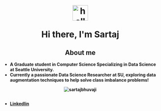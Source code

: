 <h1 align="center">
<img src="https://media.giphy.com/media/KzJkzjggfGN5Py6nkT/giphy.gif" alt="hello" width="50">
<br>

<b>Hi there, I'm Sartaj </h1>

  <!--
  <div align="center">
<p align="left"> <img src="https://komarev.com/ghpvc/?username=sartajbhuvaji&label=Profile%20views&color=0e75b6&style=flat" alt="sartajbhuvaji" /> </p>
<a href="https://juliaundeutsch.com/"><img src="https://img.shields.io/badge/LINKTREE-CC6699?style=for-the-badge&logoColor=white" alt="Portfolio" /></a>&nbsp;
<a href="https://codepen.io/YuriDevAT"><img src="https://img.shields.io/badge/Codepen-000000?style=for-the-badge&logo=codepen&logoColor=white" alt="CodePen" /></a>&nbsp;
<a href="https://twitter.com/YuriDevAT"><img src="https://img.shields.io/badge/Twitter-1DA1F2?style=for-the-badge&logo=twitter&logoColor=white" alt="Twitter" /></a>&nbsp;
<a href="https://dev.to/yuridevat"><img src="https://img.shields.io/badge/dev.to-0A0A0A?style=for-the-badge&logo=dev.to&logoColor=white" alt="Dev.to" /></a>&nbsp;
<a href="https://yuridevat.hashnode.dev/"><img src="https://img.shields.io/badge/Hashnode-2962FF?style=for-the-badge&logo=hashnode&logoColor=white" alt="Hashnode" /></a>&nbsp;
</div>
<br />
-->

<h2 align="center">About me </h2>
<ul>
  <li> A Graduate student in Computer Science Specializing in Data Science at Seattle University.
  <li> Currently a passionate Data Science Researcher at SU, exploring data augmentation techniques to help solve class imbalance problems!
</ul>  

<p align = "center">
  <img src="https://github-readme-streak-stats.herokuapp.com/?user=sartajbhuvaji&" alt="sartajbhuvaji" />
</p>

<!--
<h2 align="center"> Currently Working on</h2>
<table align="center">
  <tr>
    <td valign="top" halign="center" width="100%">
      <img width="400" src="https://github.com/SartajBhuvaji/dittto/blob/main/img/autoencoder_heatmap.png" />
       <img width="400" src="https://github.com/the-collab-lab/tcl-19-smart-shopping-list/blob/main/public/Thumbnail.png" />
     </td>
  </tr>
  <tr>
    <td valign="top" width="50%">
      <a href="https://github.com/SartajBhuvaji/ditttohttps://github.com/SartajBhuvaji/dittto">
        <img width="400" src="https://github-readme-stats.vercel.app/api/pin/?username=SartajBhuvaji&repo=dittto&theme=tokyonight" />
      </a>
      <a href="https://github.com/SartajBhuvaji/BigDataProject">
        <img width="400" src="https://github-readme-stats.vercel.app/api/pin/?username=SartajBhuvaji&repo=Brain-Tumor-Classification-Using-Deep-Learning-Algorithms&theme=tokyonight" />
      </a>  
    </td>
  </tr>
</table>
-->


<!-- 
</td>
<td valign="top" width="50%">  
<img src="https://github-readme-stats.vercel.app/api/top-langs/?username=YuriDevAT&layout=compact&theme=radical" width="500" />
</td></tr></table> 
<br>  
-->




<!--
<br>
<table align="center">
  <tr>
    <td valign="top" width="100%">
      <h2 align="center">My favorite projects</h2>
    </td>
  </tr>
  <tr>
    <td valign="top" halign="center" width="100%">
      <img width="400" src="https://github.com/YuriDevAT/sos-animals/blob/main/public/thumbnail-sos.png" />
       <img width="400" src="https://github.com/the-collab-lab/tcl-19-smart-shopping-list/blob/main/public/Thumbnail.png" />
     </td>
  </tr>
  <tr>
    <td valign="top" width="50%">
      <a href="https://github.com/YuriDevAT/sos-animals">
        <img width="400" src="https://github-readme-stats.vercel.app/api/pin/?username=YuriDevAT&repo=sos-animals&theme=tokyonight" />
      </a>
      <a href="https://github.com/YuriDevAT/tcl-19-smart-shopping-list">
        <img width="400" src="https://github-readme-stats.vercel.app/api/pin/?username=YuriDevAT&repo=tcl-19-smart-shopping-list&theme=tokyonight" />
      </a>  
    </td>
  </tr>
</table>
-->
<!--
<table><tr><td valign="top" width="100%">
<h2 align="center"> 💼 Languages and Tools</h2>
<br />
<img src="https://img.shields.io/badge/python-3670A0?style=for-the-badge&logo=python&logoColor=ffdd54" />
<img src="https://img.shields.io/badge/java-%23ED8B00.svg?style=for-the-badge&logo=openjdk&logoColor=white" />
<img scr="https://img.shields.io/badge/mysql-%2300f.svg?style=for-the-badge&logo=mysql&logoColor=white" />
</table>

-->

<h2 align="center"> </h2>
<ul>
  <li> <a href="https://www.linkedin.com/in/sartaj-bhuvaji-b762031b4/">LinkedIin</a> 
</ul>  
